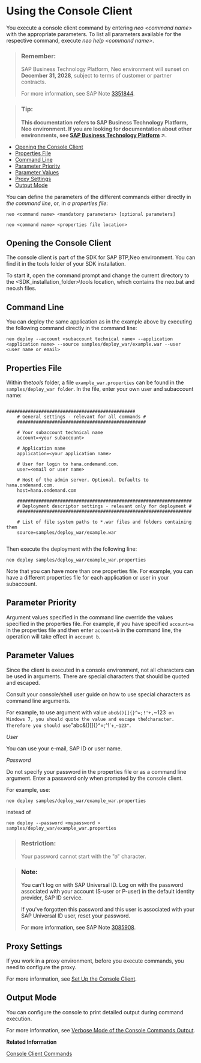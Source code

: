 <!-- loio8900b22376f84c609ee9baf5bf67130a -->

# Using the Console Client

You execute a console client command by entering *neo <command name\>* with the appropriate parameters. To list all parameters available for the respective command, execute *neo help <command name\>*.

> ### Remember:  
> SAP Business Technology Platform, Neo environment will sunset on **December 31, 2028**, subject to terms of customer or partner contracts.
> 
> For more information, see SAP Note [3351844](https://me.sap.com/notes/3351844).

> ### Tip:  
> **This documentation refers to SAP Business Technology Platform, Neo environment. If you are looking for documentation about other environments, see [SAP Business Technology Platform](https://help.sap.com/viewer/65de2977205c403bbc107264b8eccf4b/Cloud/en-US/6a2c1ab5a31b4ed9a2ce17a5329e1dd8.html "SAP Business Technology Platform (SAP BTP) is an integrated offering comprised of the following technology portfolios: application development; process automation; integration; data, analytics, and enterprise planning; artificial intelligence. The platform offers users the ability to turn data into business value, compose end-to-end business processes, connect entire IT landscapes, and personalize, build and extend SAP applications. This reduces the overall total cost of ownership maintaining SAP landscapes and third-party software across end-to-end business processes.") :arrow_upper_right:.**



-   [Opening the Console Client](using-the-console-client-8900b22.md#loio8900b22376f84c609ee9baf5bf67130a__opening_the_console_client)
-   [Properties File](using-the-console-client-8900b22.md#loio8900b22376f84c609ee9baf5bf67130a__properties_file)
-   [Command Line](using-the-console-client-8900b22.md#loio8900b22376f84c609ee9baf5bf67130a__command_line)
-   [Parameter Priority](using-the-console-client-8900b22.md#loio8900b22376f84c609ee9baf5bf67130a__parameter_priority)
-   [Parameter Values](using-the-console-client-8900b22.md#loio8900b22376f84c609ee9baf5bf67130a__parameter_values)
-   [Proxy Settings](using-the-console-client-8900b22.md#loio8900b22376f84c609ee9baf5bf67130a__proxy_settings)
-   [Output Mode](using-the-console-client-8900b22.md#loio8900b22376f84c609ee9baf5bf67130a__output_mode)

You can define the parameters of the different commands either directly in *the command line*, or, in *a properties file*:

```
neo <command name> <mandatory parameters> [optional parameters]
```

```
neo <command name> <properties file location>
```



<a name="loio8900b22376f84c609ee9baf5bf67130a__opening_the_console_client"/>

## Opening the Console Client

The console client is part of the SDK for SAP BTP,Neo environment. You can find it in the tools folder of your SDK installation.

To start it, open the command prompt and change the current directory to the <SDK\_installation\_folder\>\\tools location, which contains the neo.bat and neo.sh files.



<a name="loio8900b22376f84c609ee9baf5bf67130a__command_line"/>

## Command Line

You can deploy the same application as in the example above by executing the following command directly in the command line:

```
neo deploy --account <subaccount technical name> --application <application name> --source samples/deploy_war/example.war --user <user name or email>
```



<a name="loio8900b22376f84c609ee9baf5bf67130a__properties_file"/>

## Properties File

Within the*tools* folder, a file `example_war.properties` can be found in the `samples/deploy_war folder`. In the file, enter your own user and subaccount name:

```

################################################
    # General settings - relevant for all commands #
    ################################################

    # Your subaccount technical name
    account=<your subaccount>

    # Application name
    application=<your application name>

    # User for login to hana.ondemand.com.
    user=<email or user name>

    # Host of the admin server. Optional. Defaults to hana.ondemand.com.
    host=hana.ondemand.com

    #################################################################
    # Deployment descriptor settings - relevant only for deployment #
    #################################################################

    # List of file system paths to *.war files and folders containing them
    source=samples/deploy_war/example.war
  

```

Then execute the deployment with the following line:

```
neo deploy samples/deploy_war/example_war.properties
```

Note that you can have more than one properties file. For example, you can have a different properties file for each application or user in your subaccount.



<a name="loio8900b22376f84c609ee9baf5bf67130a__parameter_priority"/>

## Parameter Priority

Argument values specified in the command line override the values specified in the properties file. For example, if you have specified `account=a` in the properties file and then enter `account=b` in the command line, the operation will take effect in `account b`.



<a name="loio8900b22376f84c609ee9baf5bf67130a__parameter_values"/>

## Parameter Values

Since the client is executed in a console environment, not all characters can be used in arguments. There are special characters that should be quoted and escaped.

Consult your console/shell user guide on how to use special characters as command line arguments.

For example, to use argument with value `abc&()[]{}^=;!'+,`~123` on Windows 7, you should quote the value and escape the`!` character. Therefore you should use `"abc&()[]{}^=;^!'+,`~123"`.

*User*

You can use your e-mail, SAP ID or user name.

*Password*

Do not specify your password in the properties file or as a command line argument. Enter a password only when prompted by the console client.

For example, use:

```
neo deploy samples/deploy_war/example_war.properties
```

instead of

```
neo deploy --password <mypassword > samples/deploy_war/example_war.properties
```

> ### Restriction:  
> Your password cannot start with the "`@`" character.

> ### Note:  
> You can't log on with SAP Universal ID. Log on with the password associated with your account \(S-user or P-user\) in the default identity provider, SAP ID service.
> 
> If you've forgotten this password and this user is associated with your SAP Universal ID user, reset your password.
> 
> For more information, see SAP Note [3085908](https://me.sap.com/notes/3085908).



<a name="loio8900b22376f84c609ee9baf5bf67130a__proxy_settings"/>

## Proxy Settings

If you work in a proxy environment, before you execute commands, you need to configure the proxy.

For more information, see [Set Up the Console Client](https://help.sap.com/viewer/ea72206b834e4ace9cd834feed6c0e09/Cloud/en-US/7613dee4711e1014839a8273b0e91070.html).



<a name="loio8900b22376f84c609ee9baf5bf67130a__output_mode"/>

## Output Mode

You can configure the console to print detailed output during command execution.

For more information, see [Verbose Mode of the Console Commands Output](https://help.sap.com/viewer/ea72206b834e4ace9cd834feed6c0e09/Cloud/en-US/4b6069b765fd4b299fbdd1415901d3da.html).

**Related Information**  


[Console Client Commands](https://help.sap.com/viewer/ea72206b834e4ace9cd834feed6c0e09/Cloud/en-US/56e309f496cc446ba441d862db94cb18.html)

